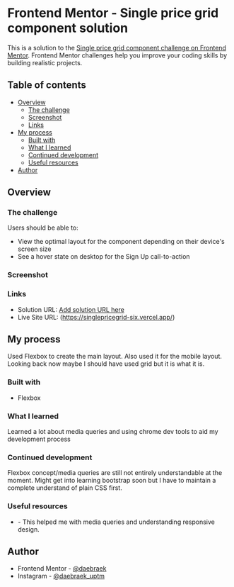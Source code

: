 # Frontend Mentor - Single price grid component solution

This is a solution to the [Single price grid component challenge on Frontend Mentor](https://www.frontendmentor.io/challenges/single-price-grid-component-5ce41129d0ff452fec5abbbc). Frontend Mentor challenges help you improve your coding skills by building realistic projects.

## Table of contents

- [Overview](#overview)
  - [The challenge](#the-challenge)
  - [Screenshot](#screenshot)
  - [Links](#links)
- [My process](#my-process)
  - [Built with](#built-with)
  - [What I learned](#what-i-learned)
  - [Continued development](#continued-development)
  - [Useful resources](#useful-resources)
- [Author](#author)

## Overview

### The challenge

Users should be able to:

- View the optimal layout for the component depending on their device's screen size
- See a hover state on desktop for the Sign Up call-to-action

### Screenshot

[](screenshot.png)

### Links

- Solution URL: [Add solution URL here](https://your-solution-url.com)
- Live Site URL: (https://singlepricegrid-six.vercel.app/)

## My process

Used Flexbox to create the main layout. Also used it for the mobile layout. Looking back now maybe I should have used grid but it is what it is.

### Built with

- Flexbox

### What I learned

Learned a lot about media queries and using chrome dev tools to aid my development process

### Continued development

Flexbox concept/media queries are still not entirely understandable at the moment. Might get into learning bootstrap soon but I have to maintain a complete understand of plain CSS first.

### Useful resources

- [](https://www.youtube.com/watch?v=K24lUqcT0Ms&t=404s&ab_channel=SlayingTheDragon) - This helped me with media queries and understanding responsive design.

## Author

- Frontend Mentor - [@daebraek](https://www.frontendmentor.io/profile/daebraek)
- Instagram - [@daebraek_uptm](https://www.instagram.com/daebraek_uptm/?hl=en)
